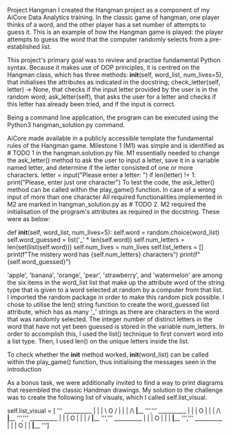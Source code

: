 Project Hangman
I created the Hangman project as a component of my AiCore Data Analytics training. In the classic game of hangman, one player thinks of a word, and the other player has a set number of attempts to guess it. This is an example of how the Hangman game is played: the player attempts to guess the word that the computer randomly selects from a pre-established list.

This project's primary goal was to review and practise fundamental Python syntax. Because it makes use of OOP principles, it is centred on the Hangman class, which has three methods:
__init__(self, word_list, num_lives=5), that initialises the attributes as indicated in the docstring;
check_letter(self, letter) -> None, that checks if the input letter provided by the user is in the random word;
ask_letter(self), that asks the user for a letter and checks if this letter has already been tried, and if the input is correct.


Being a command line application, the program can be executed using the Python3 hangman_solution.py command.


AiCore made available in a publicly accessible template the fundamental rules of the Hangman game. Milestone 1 (M1) was simple and is identified as # TODO 1 in the hangman.solution.py file. M1 essentially needed to change the ask_letter() method to ask the user to input a letter, save it in a variable named letter, and determine if the letter consisted of one or more characters.
letter = input("Please enter a letter: ")
if len(letter) != 1:
    print("Please, enter just one character")
    To test the code, the ask_letter() method can be called within the play_game() function. In case of a wrong input of more than one character
All required functionalities implemented in M2 are marked in hangman_solution.py as # TODO 2. M2 required the initialisation of the program's attributes as required in the docstring. These were as below:

 def __init__(self, word_list, num_lives=5):
        self.word = random.choice(word_list)
        self.word_guessed = list('_' * len(self.word))
        self.num_letters = len(set(list(self.word)))
        self.num_lives = num_lives
        self.list_letters = []
        print(f"The mistery word has {self.num_letters} characters")
        print(f"{self.word_guessed}")


'apple', 'banana', 'orange', 'pear', 'strawberry', and 'watermelon' are among the six items in the word_list list that make up the attribute word of the string type that is given to a word selected at random by a computer from that list. I imported the random package in order to make this random pick possible. I chose to utilise the len() string function to create the word_guessed list attribute, which has as many '_' strings as there are characters in the word that was randomly selected. The integer number of distinct letters in the word that have not yet been guessed is stored in the variable num_letters. In order to accomplish this, I used the list() technique to first convert word into a list type. Then, I used len() on the unique letters inside the list.

To check whether the __init__ method worked, __init__(word_list) can be called within the play_game() function, thus initialising the messages seen in the introduction

As a bonus task, we were additionally invited to find a way to print diagrams that resembled the classic Handman drawings. My solution to the challenge was to create the following list of visuals, which I called self.list_visual.


self.list_visual = [
            '''
            __________
              |      |
              |    \ O /
              |      |
              |     /\\
            __|____
            ''',''' 
            __________
              |      |
              |      O
              |      |
              |     /\\
            __|____
            ''','''
             __________
              |      |
              |      O
              |      |
              |     /
            __|____
            ''','''
             __________
              |      |
              |      O
              |      |
              |
            __|____
            ''','''
             __________
              |      |
              |      O
              |
              |
            __|____
            ''']


            
